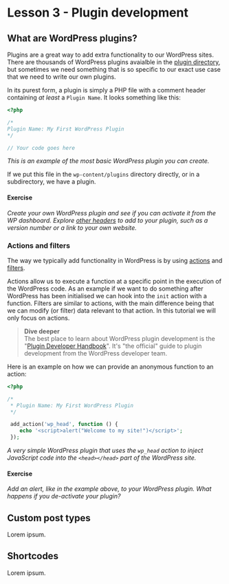 # Lesson 3 - Plugin development

## What are WordPress plugins?
Plugins are a great way to add extra functionality to our WordPress sites. There are thousands of WordPress plugins avaialble in the [plugin directory](https://wordpress.org/plugins/), but sometimes we need something that is so specific to our exact use case that we need to write our own plugins.

In its purest form, a plugin is simply a PHP file with a comment header containing _at least_ a `Plugin Name`. It looks something like this:

```php
<?php

/*
Plugin Name: My First WordPress Plugin
*/

// Your code goes here
```
_This is an example of the most basic WordPress plugin you can create._

If we put this file in the `wp-content/plugins` directory directly, or in a subdirectory, we have a plugin.

#### Exercise
_Create your own WordPress plugin and see if you can activate it from the WP dashboard. Explore [other headers](https://developer.wordpress.org/plugins/the-basics/header-requirements/) to add to your plugin, such as a version number or a link to your own website._

### Actions and filters

The way we typically add functionality in WordPress is by using [actions](https://developer.wordpress.org/plugins/hooks/actions/) and [filters](https://developer.wordpress.org/plugins/hooks/filters/).

Actions allow us to execute a function at a specific point in the execution of the WordPress code. As an example if we want to do something after WordPress has been initialised we can hook into the `init` action with a function. Filters are similar to actions, with the main difference being that we can modify (or filter) data relevant to that action. In this tutorial we will only focus on actions.

> **Dive deeper**  
> The best place to learn about WordPress plugin development is the "[Plugin Developer Handbook](https://developer.wordpress.org/plugins/)". It's "the official" guide to plugin development from the WordPress developer team.

Here is an example on how we can provide an anonymous function to an action:

```php
<?php

/*
 * Plugin Name: My First WordPress Plugin
 */

 add_action('wp_head', function () {
    echo '<script>alert("Welcome to my site!")</script>';
 });
```
_A very simple WordPress plugin that uses the `wp_head` action to inject JavaScript code into the `<head></head>` part of the WordPress site._

#### Exercise
_Add an alert, like in the example above, to your WordPress plugin. What happens if you de-activate your plugin?_

## Custom post types

Lorem ipsum.

## Shortcodes

Lorem ipsum.
